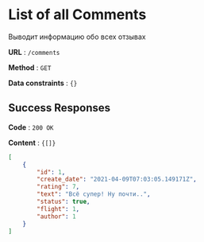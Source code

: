 # List of all Comments

Выводит информацию обо всех отзывах

**URL** : `/comments`

**Method** : `GET`

**Data constraints** : `{}`

## Success Responses

**Code** : `200 OK`

**Content** : `{[]}`

```json
[
    {
        "id": 1,
        "create_date": "2021-04-09T07:03:05.149171Z",
        "rating": 7,
        "text": "Всё супер! Ну почти..",
        "status": true,
        "flight": 1,
        "author": 1
    }
]
```
